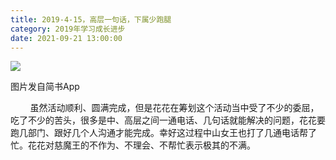 ```yaml
---
title: 2019-4-15，高层一句话，下属少跑腿
category: 2019年学习成长进步
date: 2021-09-21 13:00:00
---
```


![](https://markdown-1301532546.cos.ap-guangzhou.myqcloud.com/peipei_blog/20210921144428.jpeg)  

图片发自简书App

  

        虽然活动顺利、圆满完成，但是花花在筹划这个活动当中受了不少的委屈，吃了不少的苦头，很多是中、高层之间一通电话、几句话就能解决的问题，花花要跑几部门、跟好几个人沟通才能完成。幸好这过程中山女王也打了几通电话帮了忙。花花对慈魔王的不作为、不理会、不帮忙表示极其的不满。